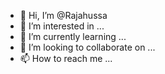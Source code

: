 - 👋 Hi, I’m @Rajahussa
- 👀 I’m interested in ...
- 🌱 I’m currently learning ...
- 💞️ I’m looking to collaborate on ...
- 📫 How to reach me ...

<!---
Rajahussa/Rajahussa is a ✨ special ✨ repository because its `README.md` (this file) appears on your GitHub profile.
You can click the Preview link to take a look at your changes.
--->
